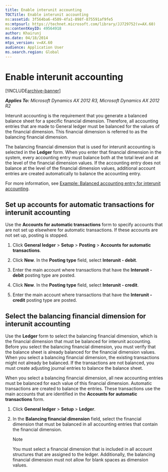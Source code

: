 ```yaml
---
title: Enable interunit accounting
TOCTitle: Enable interunit accounting
ms:assetid: 3f564ba6-4509-4fa1-898f-875591af9fe5
ms:mtpsurl: https://technet.microsoft.com/library/JJ729752(v=AX.60)
ms:contentKeyID: 49564918
author: Khairunj
ms.date: 04/18/2014
mtps_version: v=AX.60
audience: Application User
ms.search.region: Global
---
```


# Enable interunit accounting 


[!INCLUDE[archive-banner](includes/archive-banner.md)]


_**Applies To:** Microsoft Dynamics AX 2012 R3, Microsoft Dynamics AX 2012 R2_

Interunit accounting is the requirement that you generate a balanced balance sheet for a specific financial dimension. Therefore, all accounting entries that are made to General ledger must be balanced for the values of the financial dimension. This financial dimension is referred to as the balancing financial dimension.

The balancing financial dimension that is used for interunit accounting is selected in the **Ledger** form. When you enter that financial dimension in the system, every accounting entry must balance both at the total level and at the level of the financial dimension values. If the accounting entry does not balance at the level of the financial dimension values, additional account entries are created automatically to balance the accounting entry.

For more information, see [Example: Balanced accounting entry for interunit accounting](example-balanced-accounting-entry-for-interunit-accounting.md).

## Set up accounts for automatic transactions for interunit accounting

Use the **Accounts for automatic transactions** form to specify accounts that are not set up elsewhere for automatic transactions. If these accounts are not set up, posting is stopped.

1.  Click **General ledger** \> **Setup** \> **Posting** \> **Accounts for automatic transactions**.

2.  Click **New**. In the **Posting type** field, select **Interunit - debit**.

3.  Enter the main account where transactions that have the **Interunit - debit** posting type are posted.

4.  Click **New**. In the **Posting type** field, select **Interunit - credit**.

5.  Enter the main account where transactions that have the **Interunit - credit** posting type are posted.

## Select the balancing financial dimension for interunit accounting

Use the **Ledger** form to select the balancing financial dimension, which is the financial dimension that must be balanced for interunit accounting. Before you select the balancing financial dimension, you must verify that the balance sheet is already balanced for the financial dimension values. When you select a balancing financial dimension, the existing transactions might not already be balanced. If the transactions are not balanced, you must create adjusting journal entries to balance the balance sheet.

When you select a balancing financial dimension, all new accounting entries must be balanced for each value of this financial dimension. Automatic transactions are created to balance the entries. These transactions use the main accounts that are identified in the **Accounts for automatic transactions** form.

1.  Click **General ledger** \> **Setup** \> **Ledger**.

2.  In the **Balancing financial dimension** field, select the financial dimension that must be balanced in all accounting entries that contain the financial dimension.
    

    > [!NOTE]
    > <P>You must select a financial dimension that is included in all account structures that are assigned to the ledger. Additionally, the balancing financial dimension must not allow for blank spaces as dimension values.</P>


  


